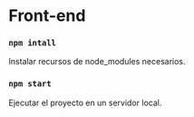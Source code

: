 # Front-end

### `npm intall`

Instalar recursos de node_modules necesarios.

### `npm start`

Ejecutar el proyecto en un servidor local.


